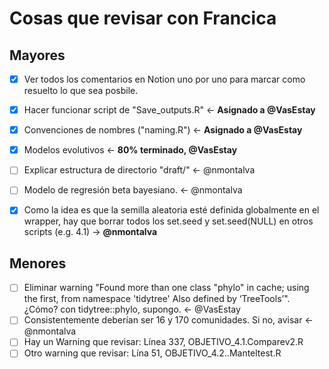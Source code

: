 # Cosas que revisar con Francica

## Mayores

-   [x] Ver todos los comentarios en Notion uno por uno para marcar como resuelto lo que sea posbile.

-   [x] Hacer funcionar script de "Save_outputs.R" \<- **Asignado a @VasEstay**
-   [x] Convenciones de nombres ("naming.R") \<- **Asignado a @VasEstay**
-   [x] Modelos evolutivos \<- **80% terminado, @VasEstay**
-   [ ] Explicar estructura de directorio "draft/" \<- @nmontalva
-   [ ] Modelo de regresión beta bayesiano. \<- @nmontalva
-   [x] Como la idea es que la semilla aleatoria esté definida globalmente en el wrapper, hay que borrar todos los set.seed y set.seed(NULL) en otros scripts (e.g. 4.1) -> **@nmontalva**


## Menores

-   [ ] Eliminar warning "Found more than one class "phylo" in cache; using the first, from namespace 'tidytree' Also defined by ‘TreeTools’". ¿Cómo? con tidytree::phylo, supongo. \<- @VasEstay
-   [ ] Consistentemente deberían ser 16 y 170 comunidades. Si no, avisar \<- @nmontalva
-   [ ] Hay un Warning que revisar: Línea 337, OBJETIVO_4.1.Comparev2.R
-   [ ] Otro warning que revisar: Lína 51, OBJETIVO_4.2..Manteltest.R